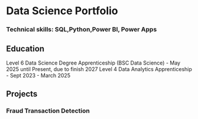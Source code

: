 # Data Science Portfolio
### Technical skills: SQL,Python,Power BI, Power Apps

## Education
Level 6 Data Science Degree Apprenticeship (BSC Data Science) - May 2025 until Present, due to finish 2027
Level 4 Data Analytics Apprenticeship - Sept 2023 - March 2025

## Projects

### Fraud Transaction Detection
